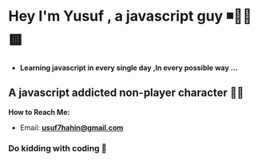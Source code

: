 # Hey I'm Yusuf , a javascript guy ◾🏃‍♂️🟨
- **Learning javascript in every single day ,In every possible way  ...** 

## A javascript addicted non-player character 🧟‍♂️

**How to Reach Me:**
- Email: **usuf7hahin@gmail.com**

### Do kidding with coding 🧩 


